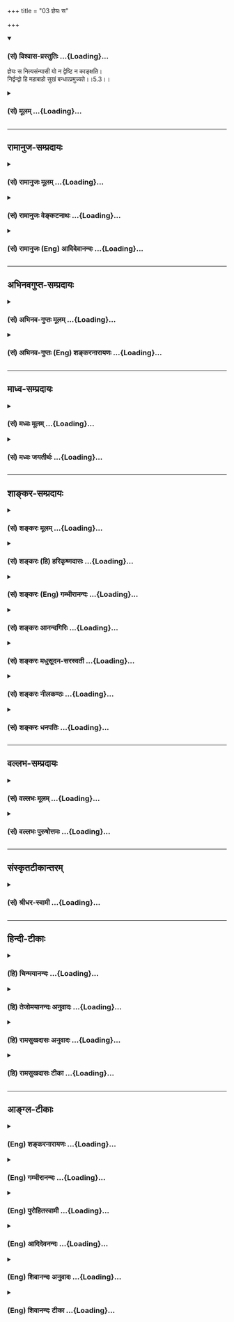 +++
title = "03 ज्ञेयः स"

+++
<div class="js_include" newlevelforh1="3" title="(सं) विश्वास-प्रस्तुतिः" unfilled url="/purANam_vaiShNavam/mahAbhAratam/06-bhIShma-parva/03-bhagavad-gItA-parva/saMskRtam/vishvAsa-prastutiH/05_karma-saMnyAsa-yogaH/03_jneyaH_sa.md">
<details open><summary><h3>(सं) विश्वास-प्रस्तुतिः ...{Loading}...</h3></summary>

ज्ञेयः स नित्यसंन्यासी यो न द्वेष्टि न काङ्क्षति।  
निर्द्वन्द्वो हि महाबाहो सुखं बन्धात्प्रमुच्यते।।5.3।।
</details>
</div>
<div class="js_include collapsed" newlevelforh1="3" title="(सं) मूलम्" unfilled url="/purANam_vaiShNavam/mahAbhAratam/06-bhIShma-parva/03-bhagavad-gItA-parva/saMskRtam/mUlam/05_karma-saMnyAsa-yogaH/03_jneyaH_sa.md">
<details><summary><h3>(सं) मूलम् ...{Loading}...</h3></summary>

ज्ञेयः स नित्यसंन्यासी यो न द्वेष्टि न काङ्क्षति।  
निर्द्वन्द्वो हि महाबाहो सुखं बन्धात्प्रमुच्यते।।5.3।।
</details>
</div>


_________________
## रामानुज-सम्प्रदायः
<div class="js_include collapsed" newlevelforh1="3" title="(सं) रामानुजः मूलम्" unfilled url="/purANam_vaiShNavam/mahAbhAratam/06-bhIShma-parva/03-bhagavad-gItA-parva/saMskRtam/rAmAnujaH/mUlam/05_karma-saMnyAsa-yogaH/03_jneyaH_sa.md">
<details><summary><h3>(सं) रामानुजः मूलम् ...{Loading}...</h3></summary>

।।5.3।।**यः** कर्मयोगी तदन्तर्गतात्मानुभवतृप्तः तद्व्यतिरिक्तं किमपि **न
काङ्क्षति** तत एव किमपि न द्वेष्टि तत एव द्वन्द्वसहः च **स
नित्यसंन्यासी** नित्यज्ञाननिष्ठ इति **ज्ञेयः।** स हि सुकरकर्मयोगनिष्ठतया
**सुखं बन्धात्** **प्रमुच्यते। ज्ञानयोगकर्मयोगयोः आत्मप्राप्तिसाधनभावे
अन्योन्यनैरपेक्ष्यम् आह**

</details>
</div>
<div class="js_include collapsed" newlevelforh1="3" title="(सं) रामानुजः वेङ्कटनाथः" unfilled url="/purANam_vaiShNavam/mahAbhAratam/06-bhIShma-parva/03-bhagavad-gItA-parva/saMskRtam/rAmAnujaH/venkaTanAthaH/05_karma-saMnyAsa-yogaH/03_jneyaH_sa.md">
<details><summary><h3>(सं) रामानुजः वेङ्कटनाथः ...{Loading}...</h3></summary>

  
  
।।5.3।। द्वयोः श्रेयस्साधनत्वाविशेषे कर्मयोग एव विशिष्यत इति
प्रतिज्ञामात्रम् तत्र हेत्वाकाङ्क्षायां सौकर्याख्यं हेतुमाहेत्याहकुत
इत्यत्राहेतिज्ञेयः इति श्लोकोनित्यसन्न्यासी इत्येतावता ज्ञानयोगनिष्ठविषय
इति न मन्तव्यङ्कर्मयोगो विशिष्यते 5।2 इति प्रतिज्ञाय ज्ञानयोगनिष्ठस्य
सुखेन मोक्षोक्तेरसङ्गतत्वात्सन्न्यासस्तु महाबाहो दुःखमाप्तुमयोगतः 5।6
इति वक्ष्यमाणविरोधाच्च। अतः कर्मयोगनिष्ठस्यैवप्रशंसेयमित्यभिप्रायेणाह यः
कर्मयोगीति। काङ्क्षाया बाह्यमात्रविषयत्वव्यञ्जनार्थं तद्धेयत्वार्थं
चतदन्तर्गतात्मानुभवतृप्त इत्युक्तम्। काङ्क्षा हि प्रतिहन्यमाना
द्वेषहेतुरित्यभिप्रायेणतत एव किमपि न द्वेष्टीति व्युत्क्रमेण
व्याख्यातम्। द्वन्द्वस्वरूपनिवृत्तिव्युदासाय द्वन्द्वसहशब्दः। तत एव
द्वन्द्वसहश्चेति रागद्वेषवतो द्वन्द्वतितिक्षा नशक्येति भावः।
नित्यसन्न्यासित्वे हिशब्दस्य हेतुपरत्वव्यञ्जनायस हीत्युक्तम्।
सुखशब्दोऽत्र सौकर्यपर इत्याह सुकरकर्मयोगनिष्ठतयेति।  
  

</details>
</div>
<div class="js_include collapsed" newlevelforh1="3" title="(सं) रामानुजः (Eng) आदिदेवानन्दः" unfilled url="/purANam_vaiShNavam/mahAbhAratam/06-bhIShma-parva/03-bhagavad-gItA-parva/saMskRtam/rAmAnujaH/english/AdidevAnandaH/05_karma-saMnyAsa-yogaH/03_jneyaH_sa.md">
<details><summary><h3>(सं) रामानुजः (Eng) आदिदेवानन्दः ...{Loading}...</h3></summary>

5.3 That Karma Yogin, who, being satisfied with the experience of the
self implied in Karma Yoga, does not desire anything different therefrom
and conseently does not hate anything, and who, because of this,
resignedly endures the pairs of opposites - he should be understood as
ever given to renunciation, i.e., even devoted to Jnana Yoga. Such a one
therefore is freed from bondage because of his being firmly devoted to
Karma Yoga which is easy to practise. The independence of Jnana Yoga and
Karma Yoga from each other as means for attainment of the self is now
declared.

</details>
</div>


_________________
## अभिनवगुप्त-सम्प्रदायः
<div class="js_include collapsed" newlevelforh1="3" title="(सं) अभिनव-गुप्तः मूलम्" unfilled url="/purANam_vaiShNavam/mahAbhAratam/06-bhIShma-parva/03-bhagavad-gItA-parva/saMskRtam/abhinava-guptaH/mUlam/05_karma-saMnyAsa-yogaH/03_jneyaH_sa.md">
<details><summary><h3>(सं) अभिनव-गुप्तः मूलम् ...{Loading}...</h3></summary>

।।5.3।। ज्ञेय इति। अतश्च स एव सार्वकालिकः संन्यासी येन मनसो
अभिलाषप्रद्वेषौ संन्यस्तौ। यतोऽस्य द्वन्द्वेभ्यः क्रोधमोहादिभ्यो
निष्क्रान्ता धीः स सुखं प्रमुच्यत +++(K omit प्र )+++ एव।

</details>
</div>
<div class="js_include collapsed" newlevelforh1="3" title="(सं) अभिनव-गुप्तः (Eng) शङ्करनारायणः" unfilled url="/purANam_vaiShNavam/mahAbhAratam/06-bhIShma-parva/03-bhagavad-gItA-parva/saMskRtam/abhinava-guptaH/english/shankaranArAyaNaH/05_karma-saMnyAsa-yogaH/03_jneyaH_sa.md">
<details><summary><h3>(सं) अभिनव-गुप्तः (Eng) शङ्करनारायणः ...{Loading}...</h3></summary>

5.3 Jneyah etc. Therefore he alone is all the time man-of-renunciation,
by whom both desire and hatred have been renounced from his mind.
Because his intellect has come out of the pairs of anger, delusion and
others, he is released just easily.

</details>
</div>


_________________
## माध्व-सम्प्रदायः
<div class="js_include collapsed" newlevelforh1="3" title="(सं) मध्वः मूलम्" unfilled url="/purANam_vaiShNavam/mahAbhAratam/06-bhIShma-parva/03-bhagavad-gItA-parva/saMskRtam/madhvaH/mUlam/05_karma-saMnyAsa-yogaH/03_jneyaH_sa.md">
<details><summary><h3>(सं) मध्वः मूलम् ...{Loading}...</h3></summary>

।।5.3।। सन्न्यासशब्दार्थमाह ज्ञेय इति। सन्न्यासस्य निश्श्रेयसकरत्वं
ज्ञापयितुं तच्छब्दार्थ स्मारयति ज्ञेय इति।

</details>
</div>
<div class="js_include collapsed" newlevelforh1="3" title="(सं) मध्वः जयतीर्थः" unfilled url="/purANam_vaiShNavam/mahAbhAratam/06-bhIShma-parva/03-bhagavad-gItA-parva/saMskRtam/madhvaH/jayatIrthaH/05_karma-saMnyAsa-yogaH/03_jneyaH_sa.md">
<details><summary><h3>(सं) मध्वः जयतीर्थः ...{Loading}...</h3></summary>

।।5.3।। ज्ञेयः इत्यस्यापव्याख्यानं दूषयन् तात्पर्यमाह **सन्न्यासे**ति।
अर्थान्तरस्याप्रतीतेरिति भावः। ननुयदृच्छालाभसन्तुष्टः 4।22 इत्यादिनोक्तं
कामादिपरित्यागंसन्न्यासं कर्मणां 5।1 इत्यनूद्यार्जुनस्य प्रश्न
इत्युक्तम्। ततश्च जानात्येवासौ सन्न्यासशब्दार्थमिति न तं प्रति स
वक्तव्यः। तथा च पूर्वपक्ष्युत्प्रेक्षित एवास्यार्थ इत्यत आह
**सन्न्यासस्ये**ति। सन्न्यासः कर्मयोगश्च निश्श्रेयसकरावुभौ 5।2 इति
यत्सन्न्यासस्य निश्श्रेयसकरत्वमुक्तं तदुपपादयितुं ज्ञातमपि
सन्न्यासशब्दार्थं स्मारयत्यनेन। द्वेषादिवर्जनं हि सन्न्यासः। तस्य च
निश्श्रेयसकरत्वं श्रुत्यादिप्रसिद्धमेवेति। अतः सन्न्यासशब्दार्थकथन एव
तात्पर्याभावान्नानुपपत्तिरित्यर्थः। ज्ञापकं चास्यार्थस्यास्तीत्याह
**ज्ञेय** इतीति। ज्ञेयः स्मर्तव्य इत्यनेनोक्तमित्यर्थः। योगस्य तु
निश्श्रेयसकरत्वमुत्तरवाक्य एव सेत्स्यति।

</details>
</div>


_________________
## शाङ्कर-सम्प्रदायः
<div class="js_include collapsed" newlevelforh1="3" title="(सं) शङ्करः मूलम्" unfilled url="/purANam_vaiShNavam/mahAbhAratam/06-bhIShma-parva/03-bhagavad-gItA-parva/saMskRtam/shankaraH/mUlam/05_karma-saMnyAsa-yogaH/03_jneyaH_sa.md">
<details><summary><h3>(सं) शङ्करः मूलम् ...{Loading}...</h3></summary>

।।5.3।। **ज्ञेयः** ज्ञातव्यः स कर्मयोगी **नित्यसंन्यासी** इति **यो न
द्वेष्टि** किञ्चित् न **काङ्क्षति** दुःखसुखे तत्साधने च। एवंविधो यः
कर्मणि वर्तमानोऽपि स नित्यसंन्यासी इति ज्ञातव्यः इत्यर्थः।
**निर्द्वन्द्वः** द्वन्द्ववर्जितः **हि** यस्मात् **महाबाहो सुखं
बन्धात्** अनायासेन **प्रमुच्यते**।। संन्यासकर्मयोगयोः
भिन्नपुरुषानुष्ठेययोः विरुद्धयोः फलेऽपि विरोधो युक्तः न तु उभयोः
निःश्रेयसकरत्वमेव इति प्राप्ते इदम् उच्यते

</details>
</div>
<div class="js_include collapsed" newlevelforh1="3" title="(सं) शङ्करः (हि) हरिकृष्णदासः" unfilled url="/purANam_vaiShNavam/mahAbhAratam/06-bhIShma-parva/03-bhagavad-gItA-parva/saMskRtam/shankaraH/hindI/harikRShNadAsaH/05_karma-saMnyAsa-yogaH/03_jneyaH_sa.md">
<details><summary><h3>(सं) शङ्करः (हि) हरिकृष्णदासः ...{Loading}...</h3></summary>

।।5.3।। ( कर्मयोग श्रेष्ठ ) कैसे है इसपर कहते हैं उस कर्मयोगीको सदा
संन्यासी ही समझना चाहिये कि जो न तो द्वेष करता है और न किसी वस्तुकी
आकाङ्क्षा ही करता है। अर्थात् जो सुख दुःख और उनके साधनोंमें उक्त
प्रकारसे रागद्वेषरहित हो गया है वह कर्ममें बर्तता हुआ भी सदा संन्यासी ही
है ऐसे समझना चाहिये। क्योंकि हे महाबाहो रागद्वेषादि द्वन्द्वोंसे रहित
हुआ पुरुष सुखपूर्वक अनायास ही बन्धनसे मुक्त हो जाता है।

</details>
</div>
<div class="js_include collapsed" newlevelforh1="3" title="(सं) शङ्करः (Eng) गम्भीरानन्दः" unfilled url="/purANam_vaiShNavam/mahAbhAratam/06-bhIShma-parva/03-bhagavad-gItA-parva/saMskRtam/shankaraH/english/gambhIrAnandaH/05_karma-saMnyAsa-yogaH/03_jneyaH_sa.md">
<details><summary><h3>(सं) शङ्करः (Eng) गम्भीरानन्दः ...{Loading}...</h3></summary>

5.3 For, O mighty-armed one, he who is free from duality becomes easily
freed from bondage. That performer of Karma-yoga, yah, who; na dvesti,
does not hate anything; and na kanksati, does not crave; jneyah, should
be known; as nitya-sannyasi, a man of constant \[A man of constant
renunciation: He is a man of renunciation ever before the realization of
the actionless Self.\] renunciation. The meaning is that he who
continues to be like this in the midst of sorrow, happiness and their
sources should be known as a man of constant renunciation, even though
engaged in actions. Hi, for; mahabaho, O mighty-armed one; nirdvandvah,
one who is free from duality; pramucyate, becomes freed; sukham, easily,
without trouble; bandhat, from bondage. It is reasonable that in the
case of renunciation and Karma-yoga, which are opposed to each other and
can be undertaken by different persons, there should be opposition even
between their results; but it canot be that both of them surely lead to
Liberation. When such a estion arises, this is the answer stated:

</details>
</div>
<div class="js_include collapsed" newlevelforh1="3" title="(सं) शङ्करः आनन्दगिरिः" unfilled url="/purANam_vaiShNavam/mahAbhAratam/06-bhIShma-parva/03-bhagavad-gItA-parva/saMskRtam/shankaraH/AnandagiriH/05_karma-saMnyAsa-yogaH/03_jneyaH_sa.md">
<details><summary><h3>(सं) शङ्करः आनन्दगिरिः ...{Loading}...</h3></summary>

।।5.3।। कर्म हि बन्धकारणं प्रसिद्धं तत्कथं निःश्रेयसकरं स्यादिति शङ्कते
**कस्मादिति।** अकर्त्रात्मविज्ञानात्प्रागपि सर्वदासौ संन्यासी ज्ञेयो यो
रागद्वेषौ क्वचिदपि न करोतीत्याह **इत्याहेति।** यथानुष्ठीयमानानि कर्माणि
संन्यासिनं न निबध्नन्ति कृतानि च वैराग्येन्द्रियसंयमादिना निवर्तन्ते
तथैवानभिसंहितफलानि नित्यनैमित्तिकानि योगिनमपि न निबध्नन्ति निवर्तयन्ति च
संचितं दुरितमित्यभिप्रेत्याह **निर्द्वन्द्वो हीति।** कर्मयोगिनो
नित्यसंन्यासित्वज्ञानमन्यथाज्ञानत्वान्मिथ्याज्ञानमित्याशङ्क्याह **एवंविध
इति।** कर्मिणोऽपि रागद्वेषाभावेन संन्यासित्वं ज्ञातुमुचितमित्यर्थः।
रागद्वेषरहितस्यानायासेन बन्धप्रध्वंससिद्धेश्च युक्तं तस्य
संन्यासित्वमित्याह **निर्द्वन्द्व इति।**

</details>
</div>
<div class="js_include collapsed" newlevelforh1="3" title="(सं) शङ्करः मधुसूदन-सरस्वती" unfilled url="/purANam_vaiShNavam/mahAbhAratam/06-bhIShma-parva/03-bhagavad-gItA-parva/saMskRtam/shankaraH/madhusUdana-sarasvatI/05_karma-saMnyAsa-yogaH/03_jneyaH_sa.md">
<details><summary><h3>(सं) शङ्करः मधुसूदन-सरस्वती ...{Loading}...</h3></summary>

।।5.3।। तमेव कर्मयोगं स्तौति त्रिभिः स कर्मणि प्रवृत्तोऽपि नित्यं
संन्यासीति ज्ञेयः। कोऽसौ। यो न द्वेष्टि भगवदर्पणबुद्ध्या क्रियमाणं कर्म
निष्फलत्वशङ्क्या न काङ्क्षति स्वर्गादिकम्। निर्द्वन्द्वो रागद्वेषरहितः
हि यस्मात्सुखमनायासेन हे महाबाहो
बन्धादन्तःकरणाशुद्धिरूपाज्ज्ञानप्रतिबन्धात्प्रमुच्यते
नित्यानित्यवस्तुविवेकादिप्रकर्षेण मुक्तोभवति।

</details>
</div>
<div class="js_include collapsed" newlevelforh1="3" title="(सं) शङ्करः नीलकण्ठः" unfilled url="/purANam_vaiShNavam/mahAbhAratam/06-bhIShma-parva/03-bhagavad-gItA-parva/saMskRtam/shankaraH/nIlakaNThaH/05_karma-saMnyAsa-yogaH/03_jneyaH_sa.md">
<details><summary><h3>(सं) शङ्करः नीलकण्ठः ...{Loading}...</h3></summary>

।।5.3।। ननु प्रत्यक्षः कर्मयोगिनां विक्षेपः संन्यासिनां तु स नास्तीति
कथमुच्यते कर्मयोगो विशिष्यत इत्याशङ्क्याह **ज्ञेय इति।** यो
रागद्वेषरहितः स कर्मसु स्वरूपतस्त्यक्तेष्वत्यक्तेषु वा नित्यं
संन्यास्येव। एतेन साधनभूतयोः साङ्ख्ययोगयोः रागद्वेषराहित्यकृतं
साम्यमुक्तम्। फलभूतयोस्तु
सर्वविकल्पराहित्यरूपसाम्यमनन्तरश्लोकाभ्यामुच्यते। तथापि
चित्तस्वाभाव्यात्कदा चित्संन्यासिनो रागोदये पाताशङ्कास्ति नेतरस्येति स
एव श्रेयानिति भावः। यद्यप्येवं तथापि हि प्रसिद्धं निर्द्वन्द्वो
द्वन्द्वं सत्यानृतयोरात्मानात्मनोर्मिथुनं परस्पराध्यासस्तद्रहितः साङ्ख्यो
रागाद्युदयहेतोरज्ञानस्यात्यन्तोच्छेदात्। सुखं कर्मकरणायासंविनापि
बन्धात्संसारात्केवलज्ञानेनैव मुच्यते न कर्माण्यपेक्षते। यद्वा
निर्द्वन्द्वोद्वन्द्वं वै मिथुनं तस्माद्वन्द्वान्मिथुनं प्रजायते इति
श्रुतेर्द्वन्द्वं स्त्रीपुंसयोर्मिथुनं तद्रहितः स्त्र्यादित्यागी
संन्यासी अनायासेन मुच्यते। रागादिजयस्योभयत्र तुल्यत्वात्। अत्रच
कुटुम्बभरणवैयग्र्याभावात्सुखं मुच्यत इत्यर्थः।

</details>
</div>
<div class="js_include collapsed" newlevelforh1="3" title="(सं) शङ्करः धनपतिः" unfilled url="/purANam_vaiShNavam/mahAbhAratam/06-bhIShma-parva/03-bhagavad-gItA-parva/saMskRtam/shankaraH/dhanapatiH/05_karma-saMnyAsa-yogaH/03_jneyaH_sa.md">
<details><summary><h3>(सं) शङ्करः धनपतिः ...{Loading}...</h3></summary>

।।5.3।। तत्र हेतुमाह **ज्ञेय इति।** स निषकामकर्मयोगी नित्यं संन्यासी
ज्ञातव्यः। यत्तु यदोयोगात्तदोऽध्याहारः। सनित्यसंन्यासीत्येकं पदम्।
नित्यैः कर्मभिः सह वर्तत इति सनित्यः स चासौ संन्यासी चेति तन्न। स
इत्येनेनैव नित्यादिकर्मानुष्ठातुर्लामेनाध्याहारस्य क्लिष्टकल्पनायाश्च
वैयर्थ्यात्। नित्यसंन्यासीति विवक्षितार्थालाभाच्च। केऽसौ यो न द्वेष्टि
दुःखं तत्साधनं च सुखं तत्साधनं च नाकाङ्क्षति
रागद्वेषराहित्यरुपसंन्यासगुणयोगात् अयमपि संन्यासीति भावः। एतेन
द्वेषमूलकानि श्येनादीनि नानुतिष्ठति स्वर्गादिफलाकाङ्क्षप्रयुक्तानि
ज्योतिष्टोमादीन्यपि। तस्मात्संन्यासगुणयोगादयमपि संन्यासीति भाव इति
प्रत्युक्तम्। क्रियायाः कर्ममात्रसाकाङ्क्षत्वेनास्यार्थस्यार्थिकत्वात्।
श्येनाद्यननुष्ठानमात्रेण सर्वत्र रागद्वेषानिवृत्त्या
संन्यासिगुणयोगासिद्धेः। अत्रादिपदाभ्यां आभिचारिककर्मणां अग्निष्टोमादीनां
चैव लाभः श्येनादिसमभिव्याहारात् द्वेषेत्यादिना विशेषितत्वाच्च।
यद्यादिपदाभ्यां भाष्योक्तमपि लभ्यत इत्याग्रहस्तर्हि तेनैव निर्वाहे
कृतमनया कुसष्ट्या। यत्तु न द्वेष्टि भगवदर्पणबुद्य्धा क्रियमाणं कर्म
निष्फलत्वशङ्क्येति तच्चिन्त्यम्। संकोचे मानाभावात्
संन्यासिगुणयोगालाभाच्च। हि
यस्मात्सुखदुःखराग्द्वेषशीतोष्णादिद्वन्द्ववर्जितः सुखमनायासेनैव
बन्धात्संसाराज्ज्ञानप्राप्त्या प्रमुच्यते यथा त्वं
महाबाहुत्वादस्माद्युद्धादनायासेनैव मोक्ष्यसे तथेति द्योतयन्नाह
**महाबाहो** इति। यत्तु यद्यप्येवं तथापि हि प्रसिद्धं निर्द्वन्द्वः
द्वन्द्वं सत्यानृतयोरात्मानात्मनोर्मिथुनं परस्पराध्यासः तद्रहितः साङ्ख्यः
रागाद्युदयहेतोरज्ञानस्यात्यन्तोच्छेदात् सुखं कर्मकरणायासं विनापि बन्धात्
केवलेन ज्ञानेनैव मुच्यते न कर्माण्यपेक्षते। यद्वाद्वन्द्वं वै मिथुनं
तस्माद्वन्द्वामिन्थुनं प्रजायते इति श्रुतेर्द्वन्द्वं
स्त्रीपुंसयोर्मिथुनं तद्रहितः स्त्र्यादित्यागी संन्यासी अनायासेन
मुच्यते। रागादिभयस्योभयत्र तुल्यत्वात् अत्र च कुटुम्बभरणवैयग्र्याभावात्
सुखं मुच्यत इत्यर्थ इति व्याचख्युः तत्प्रकरणविरोधादुपेक्ष्यम्।

</details>
</div>


_________________
## वल्लभ-सम्प्रदायः
<div class="js_include collapsed" newlevelforh1="3" title="(सं) वल्लभः मूलम्" unfilled url="/purANam_vaiShNavam/mahAbhAratam/06-bhIShma-parva/03-bhagavad-gItA-parva/saMskRtam/vallabhaH/mUlam/05_karma-saMnyAsa-yogaH/03_jneyaH_sa.md">
<details><summary><h3>(सं) वल्लभः मूलम् ...{Loading}...</h3></summary>

।।5.3।। योगमार्गरीत्या कर्मकार्यपि
विवक्ष्यमाणलक्षणश्चेन्नित्यसन्न्यास्येवेत्याह ज्ञेय इति। यो
योगमार्गीयबुद्ध्या कर्मकर्त्ता निर्द्वन्द्वः लाभालाभादिजयाजयादिशून्यः।
तदाह न द्वेष्टि काम्यं कर्म न च कर्ममात्रे फलं काङ्क्षति किन्तु करोत्येव
तथा स द्वन्द्वसन्न्यसनान्नित्यसन्न्यासी भगवन्निष्ठतया करणाद्योग्यपि
नित्यस्न्न्यास्येवेति तत्कर्मबन्धात्प्रमुक्त एव सुखं यथा भवति तथा इति।
अतो महाबाहुभ्यां तथैव तवोचितमिति भावः।

</details>
</div>
<div class="js_include collapsed" newlevelforh1="3" title="(सं) वल्लभः पुरुषोत्तमः" unfilled url="/purANam_vaiShNavam/mahAbhAratam/06-bhIShma-parva/03-bhagavad-gItA-parva/saMskRtam/vallabhaH/puruShottamaH/05_karma-saMnyAsa-yogaH/03_jneyaH_sa.md">
<details><summary><h3>(सं) वल्लभः पुरुषोत्तमः ...{Loading}...</h3></summary>

  
  
।।5.3।। अथ श्रेयोरूपप्रश्नोत्तरमाह सर्वत्यागरूपम् ज्ञेय इति। यः सन्न्यासी
सर्वत्यागवान् सर्वं त्यक्त्वैतयोर्मध्ये नैकं कमपि द्वेष्टि न चैकं
कमप्याकाङ्क्षति स नित्यं ज्ञेयो ज्ञातुं योग्यः। मदीयत्वेनेति शेषः। हे
महाबाहो सर्वकरणसमर्थ हि निश्चयेन निर्द्वन्द्वः कर्म
सन्न्यासयोगयोर्मदाज्ञातिरेकेण भिन्नज्ञानरहितो बन्धात् तत्फलजात्सुखं
प्रमुच्यते। मोक्षे प्रकर्षः मदाज्ञाकरणेऽहं प्रसन्नो भवामीति भावः।  
  

</details>
</div>


_________________
## संस्कृतटीकान्तरम्
<div class="js_include collapsed" newlevelforh1="3" title="(सं) श्रीधर-स्वामी" unfilled url="/purANam_vaiShNavam/mahAbhAratam/06-bhIShma-parva/03-bhagavad-gItA-parva/saMskRtam/shrIdhara-svAmI/05_karma-saMnyAsa-yogaH/03_jneyaH_sa.md">
<details><summary><h3>(सं) श्रीधर-स्वामी ...{Loading}...</h3></summary>

।।5.3।। कुत इत्यपेक्षायां संन्यासित्वेन कर्मयोगं स्तुवन् तस्य
श्रेष्ठत्वं दर्शयति **ज्ञेय इति।** रागद्वेषादिराहित्येन परमेश्वरार्थं
कर्माणि योऽनुतिष्ठति स नित्यं कर्मानुष्ठानकालेऽपि संन्यासीत्येव ज्ञेयः।
तत्र हेतुः निर्द्वन्द्वो रागद्वेषादिशून्यो हि शुद्धचित्तो ज्ञानद्वारा
सुखमनायासेन संसारात्प्रमुच्यते।

</details>
</div>


_________________
## हिन्दी-टीकाः
<div class="js_include collapsed" newlevelforh1="3" title="(हि) चिन्मयानन्दः" unfilled url="/purANam_vaiShNavam/mahAbhAratam/06-bhIShma-parva/03-bhagavad-gItA-parva/hindI/chinmayAnandaH/05_karma-saMnyAsa-yogaH/03_jneyaH_sa.md">
<details><summary><h3>(हि) चिन्मयानन्दः ...{Loading}...</h3></summary>

।।5.3।। इस श्लोक में स्वयं भगवान् ही कर्मयोग के श्रेष्ठत्व का कारण बताते
हैं। भगवान् द्वारा यहां दी हुई संन्यास की परिभाषा उसके विषय में प्रचलित
निरर्थक धारणाओं को दूर कर देती है। वेषभूषा के बाह्य आडंबर की अपेक्षा
आन्तरिक गुणों का अधिक महत्व है। श्रीकृष्ण के विचारानुसार राग और द्वेष से
रहित पुरुष ही संन्यासी कहलाने योग्य है। रागद्वेष जयपराजय सुखदुख आदि इसी
प्रकार के द्वन्द्वात्मक चक्र हैं जिन पर आरू ढ़ मन जीवन में अनेक प्रकार
के अनुभव प्राप्त करता हुआ आगे बढ़ता है। हम तुलनात्मक अध्ययन के द्वारा ही
जीवन में आनेवाली परिस्थितियों को समझ पाते हैं। अन्धकार के सन्दर्भ में ही
प्रकाश का ज्ञान होता है। किसी वस्तु के विपरीत धर्मवाली वस्तु के न होने
पर हम उस वस्तु को यथार्थ रूप मे नहीं समझ पाते। यदि वस्तुओं का ज्ञान
प्राप्त करने के लिए बुद्धि के पास तुलनात्मक अध्ययन प्रणाली ही उपलब्ध हो
तब उसका त्याग करने का अर्थ होगा विचार के साधन अन्तकरण का ही त्याग करना।
एक वाहन द्वारा सड़क पर यात्रा करना संभव है परन्तु समुद्र यात्रा नहीं।
उसके लिए उस वाहन का त्याग करके जलपोत की आवश्यकता होती है। असंख्य
नामरूपों की सृष्टि में तो बुद्धि का उपयोग किया जा सकता है। यहाँ कहा गया
है कि समस्त प्रकार के भेद दर्शनों से मुक्त हुआ अर्थात् मन और बुद्धि के
अतीत हुआ पुरुष ही सच्चा संन्यासी है। यह कोई सहज कार्य नहीं है। द्वन्द्वों
से रहित होने का अर्थ है र्मत्य जीव का सभी बन्धनों से मुक्त हो जाना।
संन्यासी की इस परिभाषा से यह नहीं समझें कि साधकों के लिए दुखपूर्ण निराशा
के जीवन को चित्रित करने का भगवान् का प्रयत्न है। अर्जुन के मन में
दीर्घकाल से अर्जित वासनाओं का संचय था। अत उसके आत्मविकास को ध्यान मे
रखकर भगवान् उसे संन्यास जीवन को स्वीकार करने की शीघ्रता से परावृत करना
चाहते हैं।

</details>
</div>
<div class="js_include collapsed" newlevelforh1="3" title="(हि) तेजोमयानन्दः अनुवादः" unfilled url="/purANam_vaiShNavam/mahAbhAratam/06-bhIShma-parva/03-bhagavad-gItA-parva/hindI/tejomayAnandaH/anuvAdaH/05_karma-saMnyAsa-yogaH/03_jneyaH_sa.md">
<details><summary><h3>(हि) तेजोमयानन्दः अनुवादः ...{Loading}...</h3></summary>

।।5.3।। जो पुरुष न किसी से द्वेष करता है और न किसी की आकांक्षा, वह सदा
संन्यासी ही समझने योग्य है; क्योंकि, हे महाबाहो ! द्वन्द्वों से रहित
पुरुष सहज ही बन्धन मुक्त हो जाता है।।

</details>
</div>
<div class="js_include collapsed" newlevelforh1="3" title="(हि) रामसुखदासः अनुवादः" unfilled url="/purANam_vaiShNavam/mahAbhAratam/06-bhIShma-parva/03-bhagavad-gItA-parva/hindI/rAmasukhadAsaH/anuvAdaH/05_karma-saMnyAsa-yogaH/03_jneyaH_sa.md">
<details><summary><h3>(हि) रामसुखदासः अनुवादः ...{Loading}...</h3></summary>

।।5.3।। हे महाबाहो ! जो मनुष्य न किसीसे द्वेष करता है और न किसीकी
आकाङ्क्षा करता है; वह (कर्मयोगी) सदा संन्यासी समझनेयोग्य है; क्योंकि
द्वन्द्वोंसे रहित मनुष्य सुखपूर्वक संसार-बन्धनसे मुक्त हो जाता है।

</details>
</div>
<div class="js_include collapsed" newlevelforh1="3" title="(हि) रामसुखदासः टीका" unfilled url="/purANam_vaiShNavam/mahAbhAratam/06-bhIShma-parva/03-bhagavad-gItA-parva/hindI/rAmasukhadAsaH/TIkA/05_karma-saMnyAsa-yogaH/03_jneyaH_sa.md">
<details><summary><h3>(हि) रामसुखदासः टीका ...{Loading}...</h3></summary>

5.3।।***व्याख्या--*'महाबाहो'--'महाबाहो'** सम्बोधनके दो अर्थ होते
हैं--एक तो जिसकी भुजाएँ बड़ी और बलवान् हों अर्थात् जो शूरवीर हो; और
दूसरा, जिसके मित्र तथा भाई बड़े पुरुष हों। अर्जुनके मित्र थे
प्राणिमात्रके सुहृद् भगवान् श्रीकृष्ण और भाई थे अजातशत्रु धर्मराज
युधिष्ठिर। इसलिये यह सम्बोधन देकर भगवान् अर्जुनसे मानो यह कह रहे हैं कि
कर्मयोगके अनुसार सबकी सेवा करनेका बल तुम्हारेमें है। अतः तुम सुगमतासे
कर्मयोगका पालन कर सकते हो।

</details>
</div>


_________________
## आङ्ग्ल-टीकाः
<div class="js_include collapsed" newlevelforh1="3" title="(Eng) शङ्करनारायणः" unfilled url="/purANam_vaiShNavam/mahAbhAratam/06-bhIShma-parva/03-bhagavad-gItA-parva/english/shankaranArAyaNaH/05_karma-saMnyAsa-yogaH/03_jneyaH_sa.md">
<details><summary><h3>(Eng) शङ्करनारायणः ...{Loading}...</h3></summary>

5.3. That person may be considered a man of permanent renunciation, who
neither hates nor desires. For, O mighty-armed ! he who is free from the
pairs \[of opposites\] is easily released from bondage \[of action\].

</details>
</div>
<div class="js_include collapsed" newlevelforh1="3" title="(Eng) गम्भीरानन्दः" unfilled url="/purANam_vaiShNavam/mahAbhAratam/06-bhIShma-parva/03-bhagavad-gItA-parva/english/gambhIrAnandaH/05_karma-saMnyAsa-yogaH/03_jneyaH_sa.md">
<details><summary><h3>(Eng) गम्भीरानन्दः ...{Loading}...</h3></summary>

5.3 He who does not hate and does not crave should be known as a man of
constant renunciation.

</details>
</div>
<div class="js_include collapsed" newlevelforh1="3" title="(Eng) पुरोहितस्वामी" unfilled url="/purANam_vaiShNavam/mahAbhAratam/06-bhIShma-parva/03-bhagavad-gItA-parva/english/purohitasvAmI/05_karma-saMnyAsa-yogaH/03_jneyaH_sa.md">
<details><summary><h3>(Eng) पुरोहितस्वामी ...{Loading}...</h3></summary>

5.3 He is a true ascetic who never desires or dislikes, who is
uninfluenced by the opposites and is easily freed from bondage.

</details>
</div>
<div class="js_include collapsed" newlevelforh1="3" title="(Eng) आदिदेवनन्दः" unfilled url="/purANam_vaiShNavam/mahAbhAratam/06-bhIShma-parva/03-bhagavad-gItA-parva/english/AdidevanandaH/05_karma-saMnyAsa-yogaH/03_jneyaH_sa.md">
<details><summary><h3>(Eng) आदिदेवनन्दः ...{Loading}...</h3></summary>

5.3 He who neither hates nor desires and is beyond the pairs of
opposites is to be understood as an ever-renouncer. Hence, he is easily
set free from bondage, O Arjuna.

</details>
</div>
<div class="js_include collapsed" newlevelforh1="3" title="(Eng) शिवानन्दः अनुवादः" unfilled url="/purANam_vaiShNavam/mahAbhAratam/06-bhIShma-parva/03-bhagavad-gItA-parva/english/shivAnandaH/anuvAdaH/05_karma-saMnyAsa-yogaH/03_jneyaH_sa.md">
<details><summary><h3>(Eng) शिवानन्दः अनुवादः ...{Loading}...</h3></summary>

5.3 He should be known as a perpertual Sannyasi who neither hates nor
desires; for, free from the pairs of opposites, O mighty-armed Arjuna,
he is easily set free from bondage.

</details>
</div>
<div class="js_include collapsed" newlevelforh1="3" title="(Eng) शिवानन्दः टीका" unfilled url="/purANam_vaiShNavam/mahAbhAratam/06-bhIShma-parva/03-bhagavad-gItA-parva/english/shivAnandaH/TIkA/05_karma-saMnyAsa-yogaH/03_jneyaH_sa.md">
<details><summary><h3>(Eng) शिवानन्दः टीका ...{Loading}...</h3></summary>

5.3 ज्ञेयः should be known; सः he; नित्यसंन्यासी perpetual ascetic; यः
who; न not; द्वेष्टि hates; न not; काङ्क्षति desires; निर्द्वन्द्वः one
free from the pairs of opposites; हि verily; महाबाहो O mightyarmed;
सुखम् easily; बन्धात् from bondage; प्रमुच्यते is set free.Commentary A
man does not become a Sannyasi by merely giving up actions because of
laziness or ignorance or some family arrel or calamity or unemployment.
A true Sannyasi is not a hypocritical coward.The Karma Yogi who neither
hates pain and the objects which give him pain; nor desires pleasure and
the objects that give him pleasure; who has neither attachment nor
aversion to any senseobject and who has risen above the pairs of heat
and cold; joy and sorrow; success and failure; victory and defeat; gain
and loss; praise and censure; honour and dishonour; should be known as a
perpetual Sannyasi though he is ever engaged in action.One need not have
taken Sannyasa formally but if he has the above mental attitutde; he is
a perpetual Sannyasi. Mere ochrecoloured robe cannot make one a
Sannyasi. What is wanted is a pure heart with true renunciation of
egoism and desires. Physical renunciation of objects is no renunciation
at all. (Cf.VI.1)

</details>
</div>
